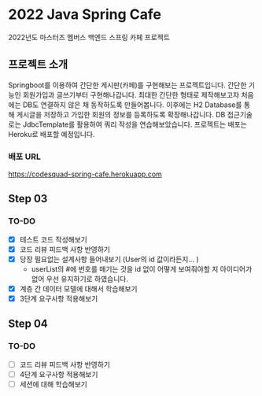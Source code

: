 # 2022 Java Spring Cafe

2022년도 마스터즈 멤버스 백엔드 스프링 카페 프로젝트

## 프로젝트 소개
Springboot를 이용하여 간단한 게시판(카페)를 구현해보는 프로젝트입니다. 
간단한 기능인 회원가입과 글쓰기부터 구현해나갑니다.
최대한 간단한 형태로 제작해보고자 처음에는 DB도 연결하지 않은 채 동작하도록 만들어봅니다.
이후에는 H2 Database를 통해 게시글을 저장하고 가입한 회원의 정보를 등록하도록 확장해나갑니다.
DB 접근기술로는 JdbcTemplate를 활용하여 쿼리 작성을 연습해보았습니다. 
프로젝트는 배포는 Heroku로 배포할 예정입니다. 

### 배포 URL
https://codesquad-spring-cafe.herokuapp.com

## Step 03

### TO-DO
- [x] 테스트 코드 작성해보기
- [x] 코드 리뷰 피드백 사항 반영하기
- [x] 당장 필요없는 설계사항 들어내보기 (User의 id 값이라든지... )
  - userList의 #에 번호를 매기는 것을 id 없이 어떻게 보여줘야할 지 아이디어가 없어 우선 유지하기로 하였습니다.
- [x] 계층 간 데이터 모델에 대해서 학습해보기
- [x] 3단계 요구사항 적용해보기

## Step 04

### TO-DO
- [ ] 코드 리뷰 피드백 사항 반영하기
- [ ] 4단계 요구사항 적용해보기
- [ ] 세션에 대해 학습해보기
